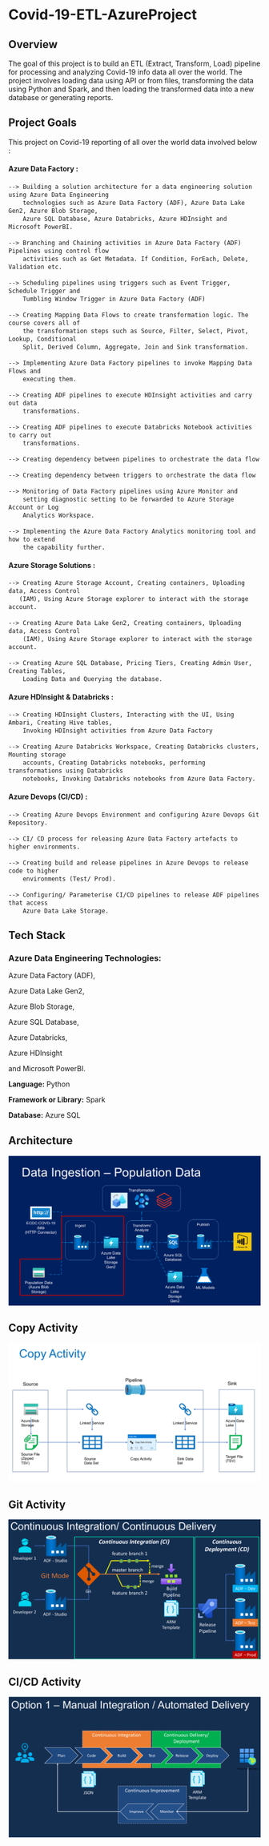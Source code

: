 # Covid-19-ETL-AzureProject

## Overview

The goal of this project is to build an ETL (Extract, Transform, Load) pipeline for processing and analyzing Covid-19 info data all over the world. The project involves loading data using API or from files, transforming the data using Python and Spark, and then loading the transformed data into a new database or generating reports.


## Project Goals

This project on Covid-19 reporting of all over the world data involved below :

#### Azure Data Factory :

    --> Building a solution architecture for a data engineering solution using Azure Data Engineering 
        technologies such as Azure Data Factory (ADF), Azure Data Lake Gen2, Azure Blob Storage, 
        Azure SQL Database, Azure Databricks, Azure HDInsight and Microsoft PowerBI.

    --> Branching and Chaining activities in Azure Data Factory (ADF) Pipelines using control flow 
        activities such as Get Metadata. If Condition, ForEach, Delete, Validation etc.

    --> Scheduling pipelines using triggers such as Event Trigger, Schedule Trigger and 
        Tumbling Window Trigger in Azure Data Factory (ADF)

    --> Creating Mapping Data Flows to create transformation logic. The course covers all of 
        the transformation steps such as Source, Filter, Select, Pivot, Lookup, Conditional 
        Split, Derived Column, Aggregate, Join and Sink transformation.

    --> Implementing Azure Data Factory pipelines to invoke Mapping Data Flows and 
        executing them.

    --> Creating ADF pipelines to execute HDInsight activities and carry out data 
        transformations.

    --> Creating ADF pipelines to execute Databricks Notebook activities to carry out 
        transformations.

    --> Creating dependency between pipelines to orchestrate the data flow

    --> Creating dependency between triggers to orchestrate the data flow

    --> Monitoring of Data Factory pipelines using Azure Monitor and 
        setting diagnostic setting to be forwarded to Azure Storage Account or Log 
        Analytics Workspace.

    --> Implementing the Azure Data Factory Analytics monitoring tool and how to extend 
        the capability further.


#### Azure Storage Solutions :

    --> Creating Azure Storage Account, Creating containers, Uploading data, Access Control 
       (IAM), Using Azure Storage explorer to interact with the storage account.

    --> Creating Azure Data Lake Gen2, Creating containers, Uploading data, Access Control 
        (IAM), Using Azure Storage explorer to interact with the storage account.

    --> Creating Azure SQL Database, Pricing Tiers, Creating Admin User, Creating Tables, 
        Loading Data and Querying the database.

#### Azure HDInsight & Databricks :

    --> Creating HDInsight Clusters, Interacting with the UI, Using Ambari, Creating Hive tables, 
        Invoking HDInsight activities from Azure Data Factory

    --> Creating Azure Databricks Workspace, Creating Databricks clusters, Mounting storage 
        accounts, Creating Databricks notebooks, performing transformations using Databricks 
        notebooks, Invoking Databricks notebooks from Azure Data Factory.

#### Azure Devops (CI/CD) :

    --> Creating Azure Devops Environment and configuring Azure Devops Git Repository.

    --> CI/ CD process for releasing Azure Data Factory artefacts to higher environments.

    --> Creating build and release pipelines in Azure Devops to release code to higher 
        environments (Test/ Prod).

    --> Configuring/ Parameterise CI/CD pipelines to release ADF pipelines that access 
        Azure Data Lake Storage. 
## Tech Stack

### **Azure Data Engineering Technologies:** 

Azure Data Factory (ADF), 

Azure Data Lake Gen2, 

Azure Blob Storage, 

Azure SQL Database, 

Azure Databricks, 

Azure HDInsight 

and Microsoft PowerBI.

 **Language:** Python

**Framework or Library:** Spark

**Database:** Azure SQL



## Architecture

![Architecture](https://github.com/worldOfTheWeb/Covid-19-ETL-AzureProject/blob/main/Architecture.png?raw=true)


## Copy Activity

![Copy Activity](https://github.com/worldOfTheWeb/Covid-19-ETL-AzureProject/blob/main/Copy_Activity.png?raw=true)


## Git Activity

![Git](https://github.com/worldOfTheWeb/Covid-19-ETL-AzureProject/blob/main/Git.png?raw=true)


## CI/CD Activity

![CI/CD](https://github.com/worldOfTheWeb/Covid-19-ETL-AzureProject/blob/main/CI-CD.png?raw=true)
